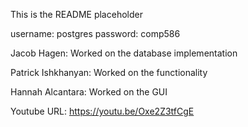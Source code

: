 This is the README placeholder

username: postgres
password: comp586

Jacob Hagen: Worked on the database implementation

Patrick Ishkhanyan: Worked on the functionality

Hannah Alcantara: Worked on the GUI

Youtube URL: https://youtu.be/Oxe2Z3tfCgE